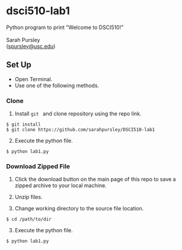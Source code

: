 # dsci510-lab1
Python program to print "Welcome to DSCI510!"\
\
Sarah Pursley\
(spursley@usc.edu)

## Set Up
- Open Terminal.
- Use one of the following methods.

### Clone
1. Install `git ` and clone repository using the repo link.

```
$ git install 
$ git clone https://github.com/sarahpursley/DSCI510-lab1
```
  
2. Execute the python file.

```
$ python lab1.py
```

### Download Zipped File
1. Click the download button on the main page of this repo to save a zipped archive to your local machine.

2. Unzip files.

2. Change working directory to the source file location.
``` 
$ cd /path/to/dir
```

3. Execute the python file.
``` 
$ python lab1.py
```
